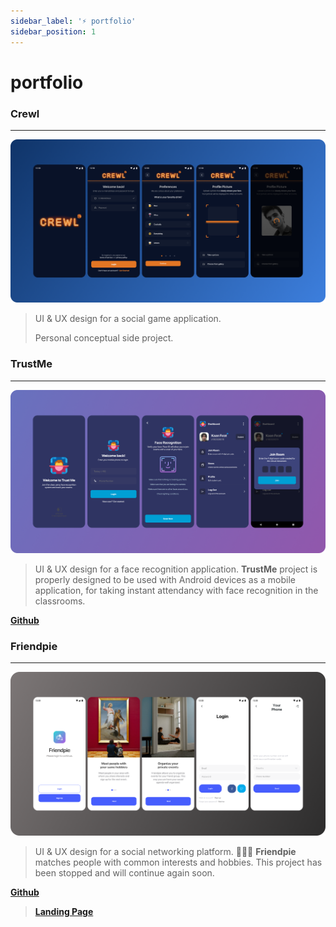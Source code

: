 ```yaml
---
sidebar_label: '⚡️ portfolio'
sidebar_position: 1
---
```


# portfolio

### Crewl
---

![Crewl](./assets/crewl.png)

> UI & UX design for a social game application.
>
> Personal conceptual side project.

### TrustMe
---

![TrustMe](./assets/trustme.png)

> UI & UX design for a face recognition application.
> **TrustMe** project is properly designed to be used with Android devices as a mobile application, for taking instant attendancy with face recognition in the classrooms.
> 
**[Github](https://github.com/kaanf/trust-me)**

### Friendpie
---

![Friendpie](./assets/friendpie.png)

> UI & UX design for a social networking platform.
> 🧑‍🤝‍🧑 **Friendpie** matches people with common interests and hobbies. This project has been stopped and will continue again soon. 
> 
**[Github](https://github.com/kaanf/friendpie-app)**
>
>**[Landing Page](https://kaanf.github.io/minimal-landing-page/)**
